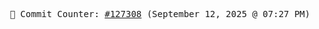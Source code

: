 <p align="center">
    <samp>
        📮 Commit Counter: <a href="https://github.com/Javascript-void0/Javascript-void0/commits/main">#127308</a> (September 12, 2025 @ 07:27 PM)
    </samp>
</p>